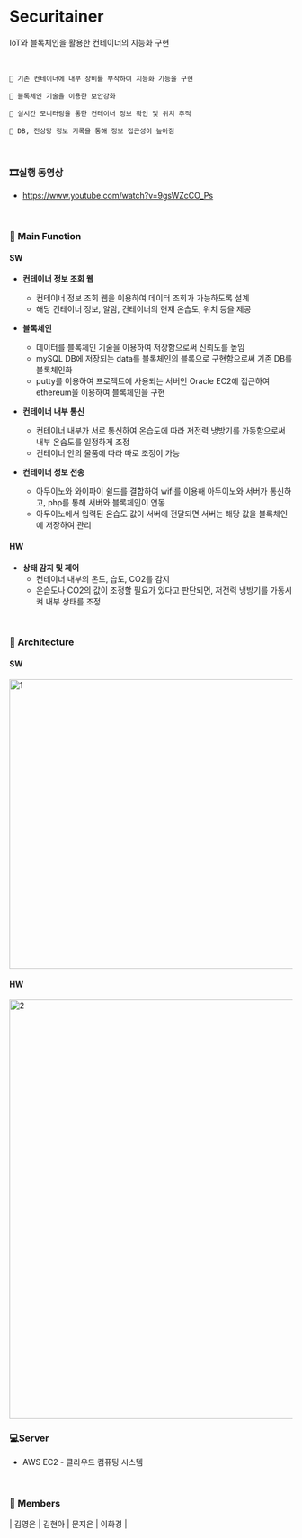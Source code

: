 # Securitainer
IoT와 블록체인을 활용한 컨테이너의 지능화 구현

<br>

```
📌 기존 컨테이너에 내부 장비를 부착하여 지능화 기능을 구현

📌 블록체인 기술을 이용한 보안강화

📌 실시간 모니터링을 통한 컨테이너 정보 확인 및 위치 추적

📌 DB, 전상망 정보 기록을 통해 정보 접근성이 높아짐
```

<br>

### 🎞실행 동영상

* https://www.youtube.com/watch?v=9gsWZcCO_Ps

<br>

### 💫 Main Function
#### SW

- **컨테이너 정보 조회 웹**
  - 컨테이너 정보 조회 웹을 이용하여 데이터 조회가 가능하도록 설계
  - 해당 컨테이너 정보, 알람, 컨테이너의 현재 온습도, 위치 등을 제공
  
- **블록체인**
  - 데이터를 블록체인 기술을 이용하여 저장함으로써 신뢰도를 높임
  - mySQL DB에 저장되는 data를 블록체인의 블록으로 구현함으로써 기존 DB를 블록체인화
  - putty를 이용하여 프로젝트에 사용되는 서버인 Oracle EC2에 접근하여 ethereum을 이용하여 블록체인을 구현
  
- **컨테이너 내부 통신**
  - 컨테이너 내부가 서로 통신하여 온습도에 따라 저전력 냉방기를 가동함으로써 내부 온습도를 일정하게 조정
  - 컨테이너 안의 물품에 따라 따로 조정이 가능

- **컨테이너 정보 전송**
  - 아두이노와 와이파이 쉴드를 결합하여 wifi를 이용해 아두이노와 서버가 통신하고, php를 통해 서버와 블록체인이 연동 
  - 아두이노에서 입력된 온습도 값이 서버에 전달되면 서버는 해당 값을 블록체인에 저장하여 관리

#### HW

- **상태 감지 및 제어**
  - 컨테이너 내부의 온도, 습도, CO2를 감지
  - 온습도나 CO2의 값이 조정할 필요가 있다고 판단되면, 저전력 냉방기를 가동시켜 내부 상태를 조정

<br>

### 🔨 Architecture

#### SW
<img width="515" alt="1" src="https://user-images.githubusercontent.com/55692557/98470981-83cba980-222c-11eb-8540-dc360c1b1e72.png">

#### HW
<img width="746" alt="2" src="https://user-images.githubusercontent.com/55692557/98470982-85956d00-222c-11eb-846e-7216c5d0ed80.png">

<br>


### 💻Server

* AWS EC2 - 클라우드 컴퓨팅 시스템

<br>


### 👭 Members
| 김영은 | 김현아 | 문지은 | 이화경 |

